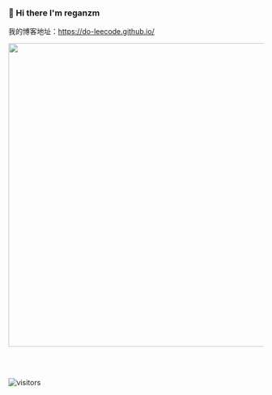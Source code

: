 ### :lemon: Hi there I'm reganzm 

我的博客地址：<url>https://do-leecode.github.io/</url>

<img align='center'  width="600" src="https://github-readme-stats.vercel.app/api?username=reganzm&show_icons=true&title_color=fff&icon_color=79ff97&text_color=9f9f9f&bg_color=151515"></img>

<br><br>

![visitors](https://visitor-badge.laobi.icu/badge?page_id=reganzm.reganzm)
